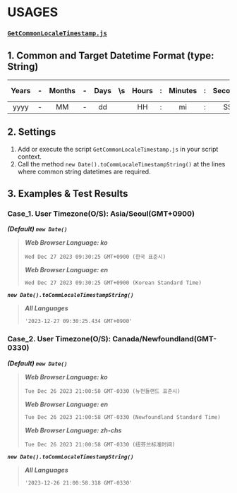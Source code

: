 # **USAGES**

### [`GetCommonLocaleTimestamp.js`](GetCommonLocaleTimestamp.js)

## 1. Common and Target Datetime Format (type: String)
|Years|-|Months|-|Days|\s|Hours|:|Minutes|:|Seconds|.|Miliseconds|\s|Timezone offset|
|:-:|:-:|:-:|:-:|:-:|:-:|:-:|:-:|:-:|:-:|:-:|:-:|:-:|:-:|:-:|
|yyyy|-|MM|-|dd| |HH|:|mi|:|SS|.|sss| |+0900|

## 2. Settings

1. Add or execute the script `GetCommonLocaleTimestamp.js` in your script context.
2. Call the method `new Date().toCommLocaleTimestampString()` at the lines where common string datetimes are required.

## 3. Examples & Test Results

### Case_1. User Timezone(O/S): Asia/Seoul(GMT+0900)

***(Default) `new Date()`***
> ***Web Browser Language: ko***
> ```
> Wed Dec 27 2023 09:30:25 GMT+0900 (한국 표준시)
> ```
> ***Web Browser Language: en***
> ```
> Wed Dec 27 2023 09:30:25 GMT+0900 (Korean Standard Time)
> ```

***`new Date().toCommLocaleTimestampString()`***
> ***All Languages***
> ```
> '2023-12-27 09:30:25.434 GMT+0900'
> ```

### Case_2. User Timezone(O/S): Canada/Newfoundland(GMT-0330)

***(Default) `new Date()`***
> ***Web Browser Language: ko***
> ```
> Tue Dec 26 2023 21:00:58 GMT-0330 (뉴펀들랜드 표준시)
> ```
> ***Web Browser Language: en***
> ```
> Tue Dec 26 2023 21:00:58 GMT-0330 (Newfoundland Standard Time)
> ```
> ***Web Browser Language: zh-chs***
> ```
> Tue Dec 26 2023 21:00:58 GMT-0330 (纽芬兰标准时间)
> ```

***`new Date().toCommLocaleTimestampString()`***
> ***All Languages***
> ```
> '2023-12-26 21:00:58.318 GMT-0330'
> ```
